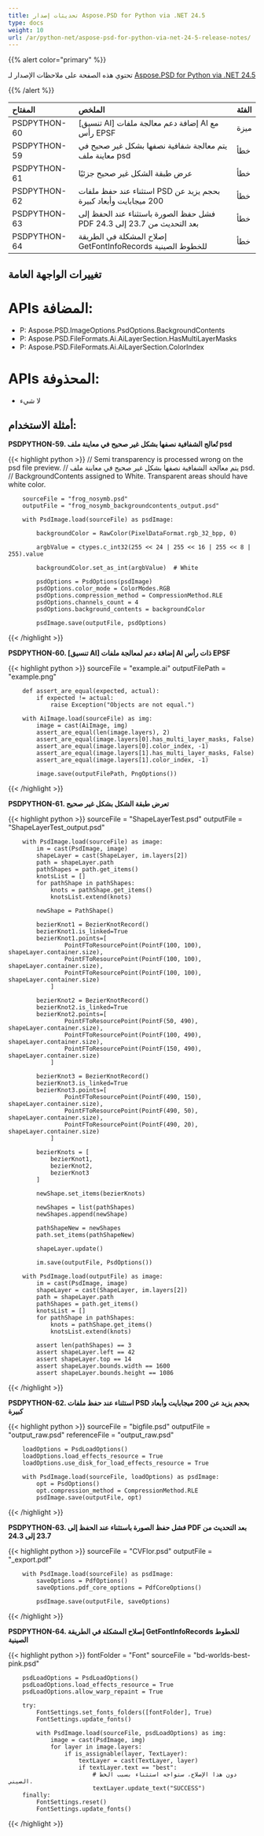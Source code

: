 ```yaml
---
title: تحديثات إصدار Aspose.PSD for Python via .NET 24.5
type: docs
weight: 10
url: /ar/python-net/aspose-psd-for-python-via-net-24-5-release-notes/
---
```


{{% alert color="primary" %}}

تحتوي هذه الصفحة على ملاحظات الإصدار لـ [Aspose.PSD for Python via .NET 24.5](https://pypi.org/project/aspose-psd/)

{{% /alert %}}

| **المفتاح** | **الملخص** | **الفئة** |
|:-------------|:-------------|:-------------|
| PSDPYTHON-60 | [تنسيق AI] إضافة دعم معالجة ملفات AI مع رأس EPSF | ميزة |
| PSDPYTHON-59 | يتم معالجة شفافية نصفها بشكل غير صحيح في معاينة ملف psd | خطأ |
| PSDPYTHON-61 | عرض طبقة الشكل غير صحيح جزئيًا | خطأ |
| PSDPYTHON-62 | استثناء عند حفظ ملفات PSD بحجم يزيد عن 200 ميجابايت وأبعاد كبيرة | خطأ |
| PSDPYTHON-63  | فشل حفظ الصورة باستثناء عند الحفظ إلى PDF بعد التحديث من 23.7 إلى 24.3 | خطأ |
| PSDPYTHON-64 | إصلاح المشكلة في الطريقة GetFontInfoRecords للخطوط الصينية | خطأ |

## **تغييرات الواجهة العامة**
# **APIs المضافة:**
- P: Aspose.PSD.ImageOptions.PsdOptions.BackgroundContents
- P: Aspose.PSD.FileFormats.Ai.AiLayerSection.HasMultiLayerMasks
- P: Aspose.PSD.FileFormats.Ai.AiLayerSection.ColorIndex

# **APIs المحذوفة:**
- لا شيء

## **أمثلة الاستخدام:**

**PSDPYTHON-59. تُعالج الشفافية نصفها بشكل غير صحيح في معاينة ملف psd**

{{< highlight python >}}
// Semi transparency is processed wrong on the psd file preview.
// يتم معالجة الشفافية نصفها بشكل غير صحيح في معاينة ملف psd.
// BackgroundContents assigned to White. Transparent areas should have white color.

        sourceFile = "frog_nosymb.psd"
        outputFile = "frog_nosymb_backgroundcontents_output.psd"

        with PsdImage.load(sourceFile) as psdImage:

            backgroundColor = RawColor(PixelDataFormat.rgb_32_bpp, 0)

            argbValue = ctypes.c_int32(255 << 24 | 255 << 16 | 255 << 8 | 255).value

            backgroundColor.set_as_int(argbValue)  # White

            psdOptions = PsdOptions(psdImage)
            psdOptions.color_mode = ColorModes.RGB
            psdOptions.compression_method = CompressionMethod.RLE
            psdOptions.channels_count = 4
            psdOptions.background_contents = backgroundColor

            psdImage.save(outputFile, psdOptions)
{{< /highlight >}}

**PSDPYTHON-60. [تنسيق AI] إضافة دعم لمعالجة ملفات AI ذات رأس EPSF**

{{< highlight python >}}
        sourceFile = "example.ai"
        outputFilePath = "example.png"
       
        def assert_are_equal(expected, actual):
            if expected != actual:
                raise Exception("Objects are not equal.")

        with AiImage.load(sourceFile) as img:
            image = cast(AiImage, img)
            assert_are_equal(len(image.layers), 2)
            assert_are_equal(image.layers[0].has_multi_layer_masks, False)
            assert_are_equal(image.layers[0].color_index, -1)
            assert_are_equal(image.layers[1].has_multi_layer_masks, False)
            assert_are_equal(image.layers[1].color_index, -1)

            image.save(outputFilePath, PngOptions())

{{< /highlight >}}

**PSDPYTHON-61. تعرض طبقة الشكل بشكل غير صحيح**

{{< highlight python >}}
        sourceFile = "ShapeLayerTest.psd"
        outputFile = "ShapeLayerTest_output.psd"

        with PsdImage.load(sourceFile) as image:
            im = cast(PsdImage, image)
            shapeLayer = cast(ShapeLayer, im.layers[2])
            path = shapeLayer.path
            pathShapes = path.get_items()
            knotsList = []
            for pathShape in pathShapes:
                knots = pathShape.get_items()
                knotsList.extend(knots)

            newShape = PathShape()

            bezierKnot1 = BezierKnotRecord()
            bezierKnot1.is_linked=True
            bezierKnot1.points=[
                    PointFToResourcePoint(PointF(100, 100), shapeLayer.container.size),
                    PointFToResourcePoint(PointF(100, 100), shapeLayer.container.size),
                    PointFToResourcePoint(PointF(100, 100), shapeLayer.container.size)
                ]

            bezierKnot2 = BezierKnotRecord()
            bezierKnot2.is_linked=True
            bezierKnot2.points=[
                    PointFToResourcePoint(PointF(50, 490), shapeLayer.container.size),
                    PointFToResourcePoint(PointF(100, 490), shapeLayer.container.size),
                    PointFToResourcePoint(PointF(150, 490), shapeLayer.container.size)
                ]

            bezierKnot3 = BezierKnotRecord()
            bezierKnot3.is_linked=True
            bezierKnot3.points=[
                    PointFToResourcePoint(PointF(490, 150), shapeLayer.container.size),
                    PointFToResourcePoint(PointF(490, 50), shapeLayer.container.size),
                    PointFToResourcePoint(PointF(490, 20), shapeLayer.container.size)
                ]

            bezierKnots = [
                bezierKnot1,
                bezierKnot2,
                bezierKnot3
            ]

            newShape.set_items(bezierKnots)

            newShapes = list(pathShapes)
            newShapes.append(newShape)

            pathShapeNew = newShapes
            path.set_items(pathShapeNew)

            shapeLayer.update()

            im.save(outputFile, PsdOptions())

        with PsdImage.load(outputFile) as image:
            im = cast(PsdImage, image)
            shapeLayer = cast(ShapeLayer, im.layers[2])
            path = shapeLayer.path
            pathShapes = path.get_items()
            knotsList = []
            for pathShape in pathShapes:
                knots = pathShape.get_items()
                knotsList.extend(knots)

            assert len(pathShapes) == 3
            assert shapeLayer.left == 42
            assert shapeLayer.top == 14
            assert shapeLayer.bounds.width == 1600
            assert shapeLayer.bounds.height == 1086
{{< /highlight >}}

**PSDPYTHON-62. استثناء عند حفظ ملفات PSD بحجم يزيد عن 200 ميجابايت وأبعاد كبيرة**

{{< highlight python >}}
        sourceFile = "bigfile.psd"
        outputFile = "output_raw.psd"
        referenceFile = "output_raw.psd"

        loadOptions = PsdLoadOptions()
        loadOptions.load_effects_resource = True
        loadOptions.use_disk_for_load_effects_resource = True

        with PsdImage.load(sourceFile, loadOptions) as psdImage:
            opt = PsdOptions()
            opt.compression_method = CompressionMethod.RLE
            psdImage.save(outputFile, opt)
{{< /highlight >}}

**PSDPYTHON-63. فشل حفظ الصورة باستثناء عند الحفظ إلى PDF بعد التحديث من 23.7 إلى 24.3**

{{< highlight python >}}
        sourceFile = "CVFlor.psd"
        outputFile = "_export.pdf"

        with PsdImage.load(sourceFile) as psdImage:
            saveOptions = PdfOptions()
            saveOptions.pdf_core_options = PdfCoreOptions()

            psdImage.save(outputFile, saveOptions)
{{< /highlight >}}

**PSDPYTHON-64. إصلاح المشكلة في الطريقة GetFontInfoRecords للخطوط الصينية**

{{< highlight python >}}
        fontFolder = "Font"
        sourceFile = "bd-worlds-best-pink.psd"

        psdLoadOptions = PsdLoadOptions()
        psdLoadOptions.load_effects_resource = True
        psdLoadOptions.allow_warp_repaint = True

        try:
            FontSettings.set_fonts_folders([fontFolder], True)
            FontSettings.update_fonts()

            with PsdImage.load(sourceFile, psdLoadOptions) as img:
                image = cast(PsdImage, img)
                for layer in image.layers:
                    if is_assignable(layer, TextLayer):
                        textLayer = cast(TextLayer, layer)
                        if textLayer.text == "best":
                            # دون هذا الإصلاح، ستواجه استثناء بسبب الخط الصيني.
                            textLayer.update_text("SUCCESS")
        finally:
            FontSettings.reset()
            FontSettings.update_fonts()
{{< /highlight >}}